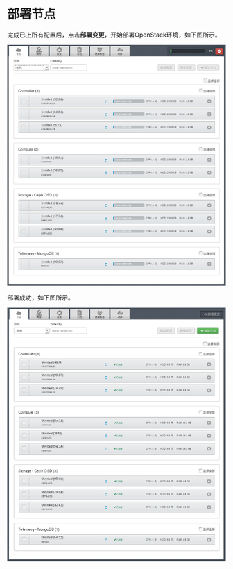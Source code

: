 # 部署节点

完成已上所有配置后，点击**部署变更**，开始部署OpenStack环境，如下图所示。

![openstack_install_481](../images/openstack_install_481.png)

部署成功，如下图所示。

![openstack_install_482](../images/openstack_install_482.png)

